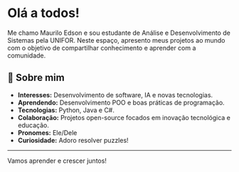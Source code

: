 # Olá a todos!

Me chamo Maurilo Edson e sou estudante de Análise e Desenvolvimento de Sistemas pela UNIFOR. Neste espaço, apresento meus projetos ao mundo com o objetivo de compartilhar conhecimento e aprender com a comunidade.

## 👋 Sobre mim
- **Interesses:** Desenvolvimento de software, IA e novas tecnologias.
- **Aprendendo:** Desenvolvimento POO e boas práticas de programação.
- **Tecnologias:** Python, Java e C#.
- **Colaboração:** Projetos open-source focados em inovação tecnológica e educação.
- **Pronomes:** Ele/Dele
- **Curiosidade:** Adoro resolver puzzles!

---

Vamos aprender e crescer juntos!
